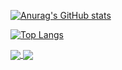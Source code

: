 [![Anurag's GitHub stats](https://github-readme-stats.vercel.app/api?username=yzyyz1387)](https://github.com/anuraghazra/github-readme-stats)

[![Top Langs](https://github-readme-stats.vercel.app/api/top-langs/?username=yzyyz1387&layout=compact)](https://github.com/anuraghazra/github-readme-stats)

<a href="https://github.com/yzyyz1387/nonebot_plugin_itnews">
  <img align="center" src="https://github-readme-stats.vercel.app/api/pin/?username=yzyyz1387&repo=nonebot_plugin_itnews" />
</a>


<a href="https://github.com/yzyyz1387/nonebot_plugin_workscore">
  <img align="center" src="https://github-readme-stats.vercel.app/api/pin/?username=yzyyz1387&repo=nonebot_plugin_workscore" />
</a>

